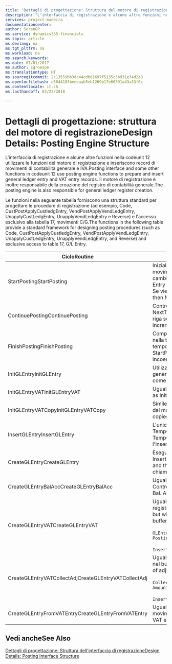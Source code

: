 ```yaml
---
title: 'Dettagli di progettazione: Struttura del motore di registrazione | Microsoft Docs'
description: "L'interfaccia di registrazione e alcune altre funzioni nella codeunit 12 utilizzare le funzioni del motore di registrazione e inseriscono record di movimenti di contabilità generale e IVA. Il motore di registrazione è inoltre responsabile della creazione del registro di contabilità generale."
services: project-madeira
documentationcenter: 
author: SorenGP
ms.service: dynamics365-financials
ms.topic: article
ms.devlang: na
ms.tgt_pltfrm: na
ms.workload: na
ms.search.keywords: 
ms.date: 07/01/2017
ms.author: sgroespe
ms.translationtype: HT
ms.sourcegitcommit: 2c13559bb3dc44cdb61697f5135c5b931e34d2a8
ms.openlocfilehash: e5044183beeeaab5eb1269b17e60391a43a33f0c
ms.contentlocale: it-ch
ms.lasthandoff: 03/22/2018

---
```

# <a name="design-details-posting-engine-structure"></a><span data-ttu-id="4359e-104">Dettagli di progettazione: struttura del motore di registrazione</span><span class="sxs-lookup"><span data-stu-id="4359e-104">Design Details: Posting Engine Structure</span></span>
<span data-ttu-id="4359e-105">L'interfaccia di registrazione e alcune altre funzioni nella codeunit 12 utilizzare le funzioni del motore di registrazione e inseriscono record di movimenti di contabilità generale e IVA.</span><span class="sxs-lookup"><span data-stu-id="4359e-105">Posting interface and some other functions in codeunit 12 use posting engine functions to prepare and insert general ledger entry and VAT entry records.</span></span> <span data-ttu-id="4359e-106">Il motore di registrazione è inoltre responsabile della creazione del registro di contabilità generale.</span><span class="sxs-lookup"><span data-stu-id="4359e-106">The posting engine is also responsible for general ledger register creation.</span></span>  
  
 <span data-ttu-id="4359e-107">Le funzioni nella seguente tabella forniscono una struttura standard per progettare le procedure di registrazione (ad esempio, Code, CustPostApplyCustledgEntry, VendPostApplyVendLedgEntry, UnapplyCustLedgEntry, UnapplyVendLedgEntry e Reverse) e l'accesso esclusivo alla tabella 17, movimenti C/G.</span><span class="sxs-lookup"><span data-stu-id="4359e-107">The functions in the following table provide a standard framework for designing posting procedures (such as Code, CustPostApplyCustledgEntry, VendPostApplyVendLedgEntry, UnapplyCustLedgEntry, UnapplyVendLedgEntry, and Reverse) and exclusive access to table 17, G/L Entry.</span></span>  
  
|<span data-ttu-id="4359e-108">Ciclo</span><span class="sxs-lookup"><span data-stu-id="4359e-108">Routine</span></span>|<span data-ttu-id="4359e-109">Description</span><span class="sxs-lookup"><span data-stu-id="4359e-109">Description</span></span>|  
|-------------|---------------------------------------|  
|<span data-ttu-id="4359e-110">StartPosting</span><span class="sxs-lookup"><span data-stu-id="4359e-110">StartPosting</span></span>|<span data-ttu-id="4359e-111">Inizializza il buffer di registrazione TempGLEntryBuf, blocca le tabelle dei movimenti IVA e C/G e inizializza il periodo contabile, il registro C/G e il tasso di cambio.</span><span class="sxs-lookup"><span data-stu-id="4359e-111">Initializes posting buffer TempGLEntryBuf, locks G/L Entry and VAT Entry tables, and initializes Accounting Period, G/L Register, and Exchange Rate.</span></span> <span data-ttu-id="4359e-112">Se viene chiamato una sola volta, NextEntryNo è 0.</span><span class="sxs-lookup"><span data-stu-id="4359e-112">Should be called only once, then NextEntryNo is 0.</span></span>|  
|<span data-ttu-id="4359e-113">ContinuePosting</span><span class="sxs-lookup"><span data-stu-id="4359e-113">ContinuePosting</span></span>|<span data-ttu-id="4359e-114">Controlla e registra l''IVA ad esigibilità differita dell'incremento NextTransactionNo della transazione precedente e prepara la registrazione della riga successiva.</span><span class="sxs-lookup"><span data-stu-id="4359e-114">Checks and posts unrealized VAT for previous transaction increment NextTransactionNo and prepares post of next line.</span></span>|  
|<span data-ttu-id="4359e-115">FinishPosting</span><span class="sxs-lookup"><span data-stu-id="4359e-115">FinishPosting</span></span>|<span data-ttu-id="4359e-116">Completa la registrazione inserendo i movimenti di C/G dal buffer temporaneo nella tabella di database.</span><span class="sxs-lookup"><span data-stu-id="4359e-116">Completes posting by inserting G/L entries from temporary buffer into database table.</span></span> <span data-ttu-id="4359e-117">Utilizzato sempre insieme a StartPosting.</span><span class="sxs-lookup"><span data-stu-id="4359e-117">Always used together with StartPosting.</span></span> <span data-ttu-id="4359e-118">Verifica la presenza di incoerenze.</span><span class="sxs-lookup"><span data-stu-id="4359e-118">Checks for inconsistencies.</span></span>|  
|<span data-ttu-id="4359e-119">InitGLEntry</span><span class="sxs-lookup"><span data-stu-id="4359e-119">InitGLEntry</span></span>|<span data-ttu-id="4359e-120">Utilizzato per inizializzare nuovo movimento C/G per riga di registrazioni generali.</span><span class="sxs-lookup"><span data-stu-id="4359e-120">Used to initialize new G/L entry for Gen. Jnl Line.</span></span> <span data-ttu-id="4359e-121">Restituisce GLEntry come parametro.</span><span class="sxs-lookup"><span data-stu-id="4359e-121">Returns GLEntry as parameter.</span></span>|  
|<span data-ttu-id="4359e-122">InitGLEntryVAT</span><span class="sxs-lookup"><span data-stu-id="4359e-122">InitGLEntryVAT</span></span>|<span data-ttu-id="4359e-123">Uguale a InitGLEntry, ma assegna anche contropartita e SummarizeVAT.</span><span class="sxs-lookup"><span data-stu-id="4359e-123">Same as InitGLEntry, but also assigns Bal. Account No. and SummarizeVAT.</span></span>|  
|<span data-ttu-id="4359e-124">InitGLEntryVATCopy</span><span class="sxs-lookup"><span data-stu-id="4359e-124">InitGLEntryVATCopy</span></span>|<span data-ttu-id="4359e-125">Simile a InitGLEntryVAT, ma copia anche i dati delle categorie di registrazione dal movimento IVA prima di SummarizeVAT.</span><span class="sxs-lookup"><span data-stu-id="4359e-125">Similar to InitGLEntryVAT, but also copies posting groups data from VAT Entry before SummarizeVAT.</span></span>|  
|<span data-ttu-id="4359e-126">InsertGLEntry</span><span class="sxs-lookup"><span data-stu-id="4359e-126">InsertGLEntry</span></span>|<span data-ttu-id="4359e-127">L'unica funzione che inserisce movimenti C/G nella tabella globale di TempGLEntryBuf.</span><span class="sxs-lookup"><span data-stu-id="4359e-127">The only function that inserts G/L entry into global TempGLEntryBuf table.</span></span> <span data-ttu-id="4359e-128">Utilizzare sempre questa funzione per l'inserimento.</span><span class="sxs-lookup"><span data-stu-id="4359e-128">Always use this function for insert.</span></span>|  
|<span data-ttu-id="4359e-129">CreateGLEntry</span><span class="sxs-lookup"><span data-stu-id="4359e-129">CreateGLEntry</span></span>|<span data-ttu-id="4359e-130">Esegue un InitGLEntry, assegna Importo in valuta addiz. ed esegue InsertGLEntry.</span><span class="sxs-lookup"><span data-stu-id="4359e-130">Performs an InitGLEntry, assigns Additional Currency Amount, and then performs InsertGLEntry.</span></span> <span data-ttu-id="4359e-131">Sostituisce molte righe di codice a una singola chiamata di funzione.</span><span class="sxs-lookup"><span data-stu-id="4359e-131">Replaces several lines of code with a single function call.</span></span>|  
|<span data-ttu-id="4359e-132">CreateGLEntryBalAcc</span><span class="sxs-lookup"><span data-stu-id="4359e-132">CreateGLEntryBalAcc</span></span>|<span data-ttu-id="4359e-133">Uguale a CreateGLEntry, ma assegna anche Tipo contropartita e Contropartita.</span><span class="sxs-lookup"><span data-stu-id="4359e-133">Same as CreateGLEntry, but also assigns Bal. Account Type and Bal. Account No.</span></span>|  
|<span data-ttu-id="4359e-134">CreateGLEntryVAT</span><span class="sxs-lookup"><span data-stu-id="4359e-134">CreateGLEntryVAT</span></span>|<span data-ttu-id="4359e-135">Uguale a CreateGLEntry, ma con elaborazione addizionale delle categorie di registrazione e salvataggio nel buffer temporaneo IVA:</span><span class="sxs-lookup"><span data-stu-id="4359e-135">Same as CreateGLEntry, but with additional processing for posting groups and saving to temporary VAT buffer:</span></span><br /><br /> `GLEntry.CopyPostingGroupsFromDtldCVBuf(DtldCVLedgEntryBuf,GenJnlLine."Gen. Posting Type");`<br /><br /> `InsertVATEntriesFromTemp(DtldCVLedgEntryBuf,GLEntry);`|  
|<span data-ttu-id="4359e-136">CreateGLEntryVATCollectAdj</span><span class="sxs-lookup"><span data-stu-id="4359e-136">CreateGLEntryVATCollectAdj</span></span>|<span data-ttu-id="4359e-137">Uguale a CreateGLEntry, ma con raccolta addizionale di rettifiche e salvataggio nel buffer temporaneo IVA:</span><span class="sxs-lookup"><span data-stu-id="4359e-137">Same as CreateGLEntry, but with additional collection of adjustments and saving to temporary VAT buffer:</span></span><br /><br /> `CollectAdjustment(AdjAmount,GLEntry.Amount,GLEntry."Additional-Currency Amount",OriginalDateSet);`<br /><br /> `InsertVATEntriesFromTemp(DtldCVLedgEntryBuf,GLEntry);`|  
|<span data-ttu-id="4359e-138">CreateGLEntryFromVATEntry</span><span class="sxs-lookup"><span data-stu-id="4359e-138">CreateGLEntryFromVATEntry</span></span>|<span data-ttu-id="4359e-139">Uguale a CreateGLEntry, ma copia anche le categorie di registrazione dal movimento IVA.</span><span class="sxs-lookup"><span data-stu-id="4359e-139">Same as CreateGLEntry, but also copies posting groups from VAT entry.</span></span>|  
  
## <a name="see-also"></a><span data-ttu-id="4359e-140">Vedi anche</span><span class="sxs-lookup"><span data-stu-id="4359e-140">See Also</span></span>  
 [<span data-ttu-id="4359e-141">Dettagli di progettazione: Struttura dell'interfaccia di registrazione</span><span class="sxs-lookup"><span data-stu-id="4359e-141">Design Details: Posting Interface Structure</span></span>](design-details-posting-interface-structure.md)

